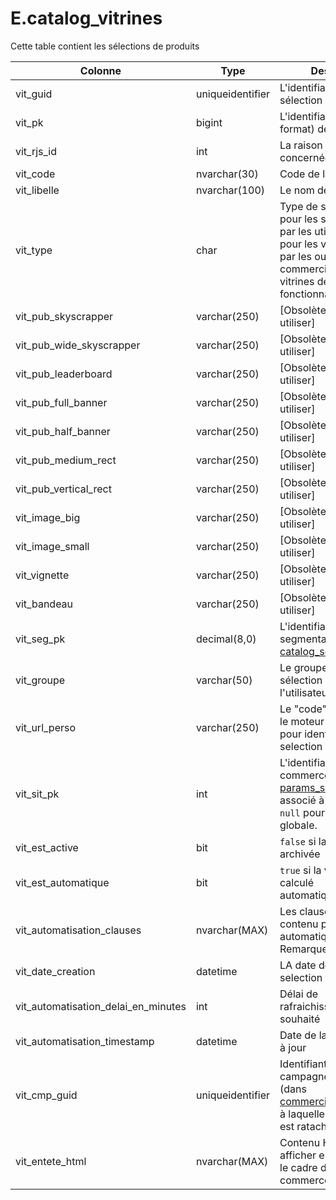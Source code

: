 # E.catalog_vitrines

Cette table contient les sélections de produits

Colonne|Type|Description
---|---|---
vit_guid|uniqueidentifier|L'identifiant de la sélection 
vit_pk|bigint|L'identifiant (ancien format) de la sélection 
vit_rjs_id|int|La raison juridique concernée 
vit_code|nvarchar(30)|Code de la selection 
vit_libelle|nvarchar(100)|Le nom de la sélection 
vit_type|char|Type de sélections : `N` pour les sélections crées par les utilisateurs, `A` pour les vitrines créées par les outils d'animation commerciale, `C` pour les vitrines de support de fonctionnalités 
vit_pub_skyscrapper|varchar(250)|[Obsolète, ne plus utiliser] 
vit_pub_wide_skyscrapper|varchar(250)|[Obsolète, ne plus utiliser] 
vit_pub_leaderboard|varchar(250)|[Obsolète, ne plus utiliser] 
vit_pub_full_banner|varchar(250)|[Obsolète, ne plus utiliser] 
vit_pub_half_banner|varchar(250)|[Obsolète, ne plus utiliser] 
vit_pub_medium_rect|varchar(250)|[Obsolète, ne plus utiliser] 
vit_pub_vertical_rect|varchar(250)|[Obsolète, ne plus utiliser] 
vit_image_big|varchar(250)|[Obsolète, ne plus utiliser] 
vit_image_small|varchar(250)|[Obsolète, ne plus utiliser] 
vit_vignette|varchar(250)|[Obsolète, ne plus utiliser] 
vit_bandeau|varchar(250)|[Obsolète, ne plus utiliser] 
vit_seg_pk|decimal(8,0)|L'identifiant de la segmentation (dans [catalog_segmentations](generated_catalog_segmentations.md)) 
vit_groupe|varchar(50)|Le groupe de la sélection (saisie libre par l'utilisateur) 
vit_url_perso|varchar(250)|Le "code" à utiliser dans le moteur de rewriting pour identifier cette selection 
vit_sit_pk|int|L'identifiant du site e-commerce (par [params_siteswebs](generated_params_siteswebs.md)) associé à la sélection ou `null` pour une sélection globale. 
vit_est_active|bit|`false` si la vitrine est archivée 
vit_est_automatique|bit|`true` si la vitrine est calculé automatiquement 
vit_automatisation_clauses|nvarchar(MAX)|Les clauses de calcul du contenu pour une vitrine automatique. Cf. Remarques 
vit_date_creation|datetime|LA date de création de la selection 
vit_automatisation_delai_en_minutes|int|Délai de rafraichissement souhaité 
vit_automatisation_timestamp|datetime|Date de la dernière mise à jour 
vit_cmp_guid|uniqueidentifier|Identifiant de la campagne commerciale (dans [commercial_campagnes](generated_commercial_campagnes.md)) à laquelle cette sélection est ratachée 
vit_entete_html|nvarchar(MAX)|Contenu HTML à afficher en entête dans le cadre d'un site e-commerce. 
